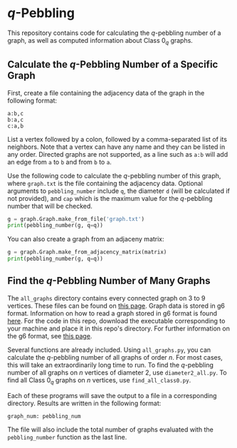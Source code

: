 # $q$-Pebbling

This repository contains code for calculating the $q$-pebbling number of a graph, as well as computed information about Class $0_q$ graphs.

## Calculate the $q$-Pebbling Number of a Specific Graph

First, create a file containing the adjacency data of the graph in the following format:

```
a:b,c
b:a,c
c:a,b
```

List a vertex followed by a colon, followed by a comma-separated list of its neighbors. Note that a vertex can have any name and they can be listed in any order. Directed graphs are not supported, as a line such as `a:b` will add an edge from `a` to `b` and from `b` to `a`.

Use the following code to calculate the $q$-pebbling number of this graph, where `graph.txt` is the file containing the adjacency data. Optional arguments to `pebbling_number` include `q`, the diameter `d` (will be calculated if not provided), and `cap` which is the maximum value for the $q$-pebbling number that will be checked.

```python
g = graph.Graph.make_from_file('graph.txt')
print(pebbling_number(g, q=q))
```

You can also create a graph from an adjaceny matrix:

```python
g = graph.Graph.make_from_adjacency_matrix(matrix)
print(pebbling_number(g, q=q))
```

## Find the $q$-Pebbling Number of Many Graphs

The `all_graphs` directory contains every connected graph on 3 to 9 vertices. These files can be found on [this page](https://users.cecs.anu.edu.au/~bdm/data/graphs.html). Graph data is stored in g6 format. Information on how to read a graph stored in g6 format is found [here](https://users.cecs.anu.edu.au/~bdm/data/formats.html). For the code in this repo, download the executable corresponding to your machine and place it in this repo's directory. For further information on the g6 format, see [this page](https://users.cecs.anu.edu.au/~bdm/data/formats.txt).

Several functions are already included. Using `all_graphs.py`, you can calculate the $q$-pebbling number of all graphs of order $n$. For most cases, this will take an extraordinarily long time to run. To find the $q$-pebbling number of all graphs on $n$ vertices of diameter 2, use `diameter2_all.py`. To find all Class $0_q$ graphs on $n$ vertices, use `find_all_class0.py`. 

Each of these programs will save the output to a file in a corresponding directory. Results are written in the following format:
```
graph_num: pebbling_num
```
The file will also include the total number of graphs evaluated with the `pebbling_number` function as the last line.